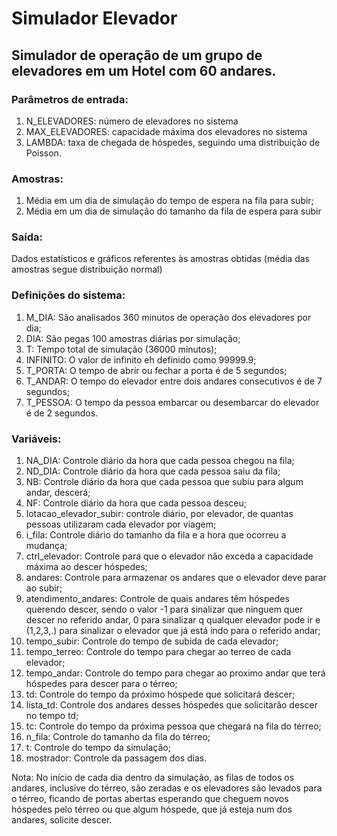 # Simulador Elevador
## Simulador de operação de um grupo de elevadores em um Hotel com 60 andares.

### Parâmetros de entrada:
1. N_ELEVADORES: número de elevadores no sistema
2. MAX_ELEVADORES: capacidade máxima dos elevadores no sistema
3. LAMBDA: taxa de chegada de hóspedes, seguindo uma distribuição de Poisson.

### Amostras:
1. Média em um dia de simulação do tempo de espera na fila para subir;
2. Média em um dia de simulação do tamanho da fila de espera para subir

### Saída:
Dados estatísticos e gráficos referentes às amostras obtidas (média das amostras segue distribuição normal)

### Definições do sistema:
1. M_DIA: São analisados 360 minutos de operação dos elevadores por dia;
2. DIA: São pegas 100 amostras diárias por simulação;
3. T: Tempo total de simulação (36000 minutos);
4. INFINITO: O valor de infinito eh definido como 99999.9;
5. T_PORTA: O tempo de abrir ou fechar a porta é de 5 segundos;
6. T_ANDAR: O tempo do elevador entre dois andares consecutivos é de 7 segundos;
7. T_PESSOA: O tempo da pessoa embarcar ou desembarcar do elevador é de 2 segundos.

### Variáveis:
1. NA_DIA: Controle diário da hora que cada pessoa chegou na fila;
2. ND_DIA: Controle diário da hora que cada pessoa saiu da fila;
3. NB: Controle diário da hora que cada pessoa que subiu para algum andar, descerá;
4. NF: Controle diário da hora que cada pessoa desceu;
5. lotacao_elevador_subir: controle diário, por elevador, de quantas pessoas utilizaram cada elevador por viagem;
6. i_fila: Controle diário do tamanho da fila e a hora que ocorreu a mudança;
7. ctrl_elevador: Controle para que o elevador não exceda a capacidade máxima ao descer hóspedes;
8. andares: Controle para armazenar os andares que o elevador deve parar ao subir;
9. atendimento_andares: Controle de quais andares têm hóspedes querendo descer, sendo o valor -1 para sinalizar que ninguem quer descer no referido andar, 0 para sinalizar q qualquer elevador pode ir e (1,2,3,.) para sinalizar o elevador que já está indo para o referido andar;
10. tempo_subir: Controle do tempo de subida de cada elevador;
11. tempo_terreo: Controle do tempo para chegar ao terreo de cada elevador;
12. tempo_andar: Controle do tempo para chegar ao proximo andar que terá hóspedes para descer para o térreo;
13. td: Controle do tempo da próximo hóspede que solicitará descer;
14. lista_td: Controle dos andares desses hóspedes que solicitarão descer no tempo td;
15. tc: Controle do tempo da próxima pessoa que chegará na fila do térreo;
16. n_fila: Controle do tamanho da fila do térreo;
17. t: Controle do tempo da simulação;
18. mostrador: Controle da passagem dos dias.

Nota: No início de cada dia dentro da simulação, as filas de todos os andares, inclusive do térreo, são zeradas e os elevadores são levados para o térreo, ficando de portas abertas esperando que cheguem novos hóspedes pelo térreo ou que algum hóspede, que já esteja num dos andares, solicite descer.
